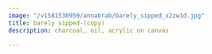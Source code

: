 ```yaml
---
image: "/v1581530959/annabrab/barely_sipped_x2zw1d.jpg"
title: barely sipped-(copy)
description: charcoal, oil, acrylic on canvas

---
```

